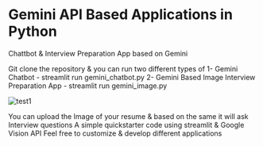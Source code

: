 # Gemini API Based Applications in Python

Chattbot & Interview Preparation App based on Gemini 

Git clone the repository & you can run two different types of 
1- Gemini Chatbot - streamlit run gemini_chatbot.py
2- Gemini Based Image Interview Preparation App - streamlit run gemini_image.py

![test1](https://github.com/palbha/Gemini_Interview_prep_App/assets/20269788/018d3b81-d8bd-45df-922c-1073dca801a1)

You can upload the Image of your resume & based on the same it will ask Interview questions
A simple quickstarter code using streamlit & Google Vision API
Feel free to customize & develop different applications
